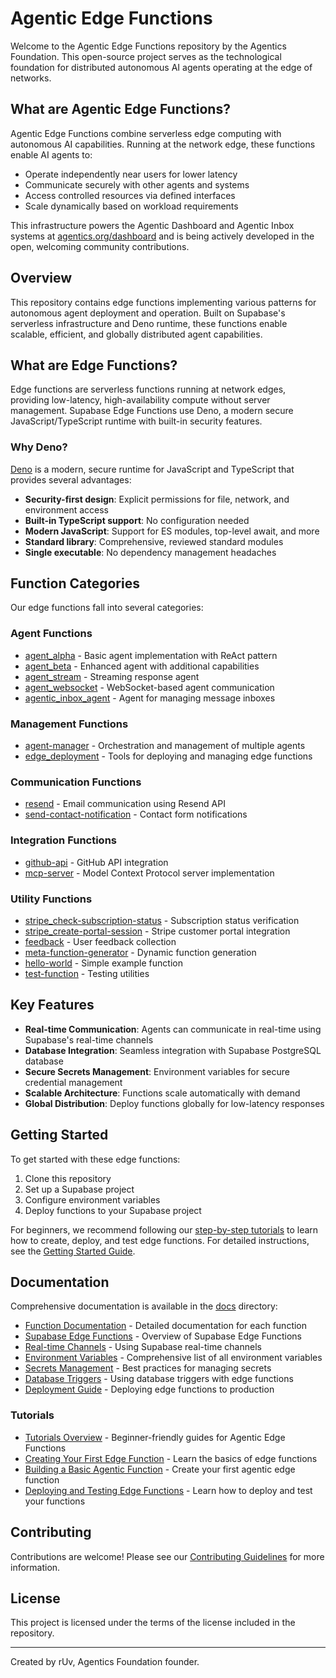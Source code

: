 # Agentic Edge Functions

Welcome to the Agentic Edge Functions repository by the Agentics Foundation. This open-source project serves as the technological foundation for distributed autonomous AI agents operating at the edge of networks.

## What are Agentic Edge Functions?

Agentic Edge Functions combine serverless edge computing with autonomous AI capabilities. Running at the network edge, these functions enable AI agents to:

- Operate independently near users for lower latency
- Communicate securely with other agents and systems
- Access controlled resources via defined interfaces
- Scale dynamically based on workload requirements

This infrastructure powers the Agentic Dashboard and Agentic Inbox systems at [agentics.org/dashboard](https://agentics.org/dashboard) and is being actively developed in the open, welcoming community contributions.

## Overview

This repository contains edge functions implementing various patterns for autonomous agent deployment and operation. Built on Supabase's serverless infrastructure and Deno runtime, these functions enable scalable, efficient, and globally distributed agent capabilities.

## What are Edge Functions?

Edge functions are serverless functions running at network edges, providing low-latency, high-availability compute without server management. Supabase Edge Functions use Deno, a modern secure JavaScript/TypeScript runtime with built-in security features.

### Why Deno?

[Deno](https://deno.land/) is a modern, secure runtime for JavaScript and TypeScript that provides several advantages:

- **Security-first design**: Explicit permissions for file, network, and environment access
- **Built-in TypeScript support**: No configuration needed
- **Modern JavaScript**: Support for ES modules, top-level await, and more
- **Standard library**: Comprehensive, reviewed standard modules
- **Single executable**: No dependency management headaches

## Function Categories

Our edge functions fall into several categories:

### Agent Functions
- [agent_alpha](./docs/agent_functions/agent_alpha.md) - Basic agent implementation with ReAct pattern
- [agent_beta](./docs/agent_functions/agent_beta.md) - Enhanced agent with additional capabilities
- [agent_stream](./docs/agent_functions/agent_stream.md) - Streaming response agent
- [agent_websocket](./docs/agent_functions/agent_websocket.md) - WebSocket-based agent communication
- [agentic_inbox_agent](./docs/agent_functions/agentic_inbox_agent.md) - Agent for managing message inboxes

### Management Functions
- [agent-manager](./docs/management_functions/agent-manager.md) - Orchestration and management of multiple agents
- [edge_deployment](./docs/management_functions/edge_deployment.md) - Tools for deploying and managing edge functions

### Communication Functions
- [resend](./docs/communication_functions/resend.md) - Email communication using Resend API
- [send-contact-notification](./docs/communication_functions/send-contact-notification.md) - Contact form notifications

### Integration Functions
- [github-api](./docs/integration_functions/github-api.md) - GitHub API integration
- [mcp-server](./docs/integration_functions/mcp-server.md) - Model Context Protocol server implementation

### Utility Functions
- [stripe_check-subscription-status](./docs/utility_functions/stripe/stripe_check-subscription-status.md) - Subscription status verification
- [stripe_create-portal-session](./docs/utility_functions/stripe/stripe_create-portal-session.md) - Stripe customer portal integration
- [feedback](./docs/utility_functions/feedback.md) - User feedback collection
- [meta-function-generator](./docs/utility_functions/meta-function-generator.md) - Dynamic function generation
- [hello-world](./docs/utility_functions/hello-world.md) - Simple example function
- [test-function](./docs/utility_functions/test-function.md) - Testing utilities

## Key Features

- **Real-time Communication**: Agents can communicate in real-time using Supabase's real-time channels
- **Database Integration**: Seamless integration with Supabase PostgreSQL database
- **Secure Secrets Management**: Environment variables for secure credential management
- **Scalable Architecture**: Functions scale automatically with demand
- **Global Distribution**: Deploy functions globally for low-latency responses

## Getting Started

To get started with these edge functions:

1. Clone this repository
2. Set up a Supabase project
3. Configure environment variables
4. Deploy functions to your Supabase project

For beginners, we recommend following our [step-by-step tutorials](./docs/tutorials/README.md) to learn how to create, deploy, and test edge functions.
For detailed instructions, see the [Getting Started Guide](./docs/getting_started.md).

## Documentation

Comprehensive documentation is available in the [docs](./docs) directory:

- [Function Documentation](./docs/README.md) - Detailed documentation for each function
- [Supabase Edge Functions](./docs/supabase_edge_functions.md) - Overview of Supabase Edge Functions
- [Real-time Channels](./docs/realtime_channels.md) - Using Supabase real-time channels
- [Environment Variables](./docs/environment_variables.md) - Comprehensive list of all environment variables
- [Secrets Management](./docs/secrets_management.md) - Best practices for managing secrets
- [Database Triggers](./docs/database_triggers.md) - Using database triggers with edge functions
- [Deployment Guide](./docs/deployment.md) - Deploying edge functions to production

### Tutorials
- [Tutorials Overview](./docs/tutorials/README.md) - Beginner-friendly guides for Agentic Edge Functions
- [Creating Your First Edge Function](./docs/tutorials/01-first-edge-function.md) - Learn the basics of edge functions
- [Building a Basic Agentic Function](./docs/tutorials/02-basic-agentic-function.md) - Create your first agentic edge function
- [Deploying and Testing Edge Functions](./docs/tutorials/03-deployment-and-testing.md) - Learn how to deploy and test your functions

## Contributing

Contributions are welcome! Please see our [Contributing Guidelines](./docs/contributing.md) for more information.

## License

This project is licensed under the terms of the license included in the repository.

---

Created by rUv, Agentics Foundation founder.